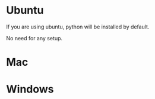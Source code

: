 # Ubuntu

If you are using ubuntu, python will be installed by default.

No need for any setup.


# Mac


# Windows



